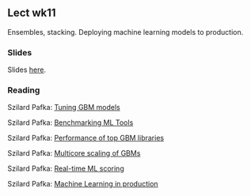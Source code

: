 
## Lect wk11

Ensembles, stacking. Deploying machine learning models to production. 


### Slides

Slides [here](https://drive.google.com/open?id=1z3psde9T7Y3XL9k5P8L7fN47XKDVz5aNNESeIvgvEg4).


### Reading

Szilard Pafka: [Tuning GBM models](https://github.com/szilard/GBM-tune)

Szilard Pafka: [Benchmarking ML Tools](https://github.com/szilard/benchm-ml)

Szilard Pafka: [Performance of top GBM libraries](https://github.com/szilard/GBM-perf)

Szilard Pafka: [Multicore scaling of GBMs](https://github.com/szilard/GBM-multicore)

Szilard Pafka: [Real-time ML scoring](https://github.com/szilard/ML-scoring)

Szilard Pafka: [Machine Learning in production](https://github.com/szilard/ml-prod)


